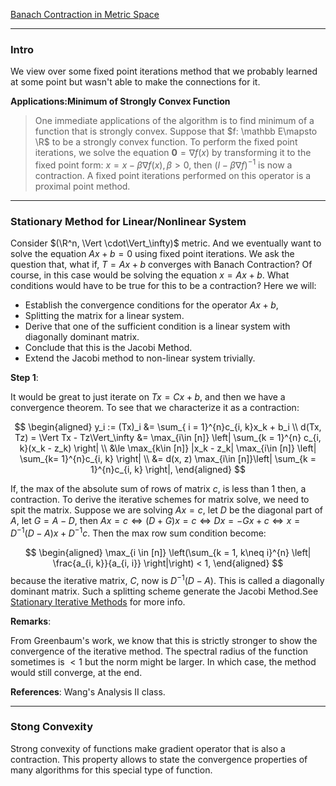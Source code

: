 [Banach Contraction in Metric Space](Banach%20Contraction%20in%20Metric%20Space.md)

---
### **Intro**

We view over some fixed point iterations method that we probably learned at some point but wasn't able to make the connections for it. 

**Applications:Minimum of Strongly Convex Function**

> One immediate applications of the algorithm is to find minimum of a function that is strongly convex. Suppose that $f: \mathbb E\mapsto \R$ to be a strongly convex function. To perform the fixed point iterations, we solve the equation $\mathbf 0 = \nabla f(x)$ by transforming it to the fixed point form: $x = x - \beta \nabla f(x), \beta > 0$, then $(I - \beta \nabla f)^{-1}$ is now a contraction. A fixed point iterations performed on this operator is a proximal point method. 


---
### **Stationary Method for Linear/Nonlinear System**

Consider $(\R^n, \Vert \cdot\Vert_\infty)$ metric. And we eventually want to solve the equation $Ax + b = 0$ using fixed point iterations. We ask the question that, what if, $T=Ax + b$ converges with Banach Contraction? Of course, in this case would be solving the equation $x = Ax + b$. What conditions would have to be true for this to be a contraction? Here we will: 
- Establish the convergence conditions for the operator $Ax + b$, 
- Splitting the matrix for a linear system. 
- Derive that one of the sufficient condition is a linear system with diagonally dominant matrix. 
- Conclude that this is the Jacobi Method. 
- Extend the Jacobi method to non-linear system trivially. 

**Step 1**: 

It would be great to just iterate on $Tx = Cx + b$, and then we have a convergence theorem. To see that we characterize it as a contraction: 

$$
\begin{aligned}
    y_i := (Tx)_i &= \sum_{ i = 1}^{n}c_{i, k}x_k + b_i
    \\
    d(Tx, Tz) = \Vert Tx - Tz\Vert_\infty &= \max_{i\in [n]} 
    \left|
        \sum_{k = 1}^{n} c_{i, k}(x_k - z_k)
    \right|
    \\
    &\le \max_{k\in [n]} |x_k - z_k|
    \max_{i\in [n]} \left|
        \sum_{k= 1}^{n}c_{i, k}
    \right|
    \\
    &= d(x, z) \max_{i\in [n]}\left|
        \sum_{k = 1}^{n}c_{i, k}
    \right|, 
\end{aligned}
$$

If, the max of the absolute sum of rows of matrix $c$, is less than 1 then, a contraction. To derive the iterative schemes for matrix solve, we need to spit the matrix. Suppose we are solving $Ax = c$, let $D$ be the diagonal part of $A$, let $G = A - D$, then $Ax = c \iff (D + G)x = c \iff Dx = -Gx + c \iff x = D^{-1}(D - A)x + D^{-1}c$. Then the max row sum condition become: 

$$
\begin{aligned}
    \max_{i \in [n]} 
    \left(\sum_{k = 1, k\neq i}^{n} \left|
        \frac{a_{i, k}}{a_{i, i}}
    \right|\right) < 1, 
\end{aligned}
$$
because the iterative matrix, $C$, now is $D^{-1}(D - A)$. This is called a diagonally dominant matrix. Such a splitting scheme generate the Jacobi Method.See [Stationary Iterative Methods](../../AMATH%20585%20Numerical%20Analysis%20of%20BVP/Stationary%20Iterative%20Methods.md) for more info. 

**Remarks**: 

From Greenbaum's work, we know that this is strictly stronger to show the convergence of the iterative method. The spectral radius of the function sometimes is $< 1$ but the norm might be larger. In which case, the method would still converge, at the end. 

**References**: Wang's Analysis II class. 


---
### **Stong Convexity**

Strong convexity of functions make gradient operator that is also a contraction. This property allows to state the convergence properties of many algorithms for this special type of function. 
